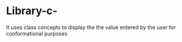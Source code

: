 # Library-c-
It uses class concepts to display the the value entered by the user for conformational purposes
